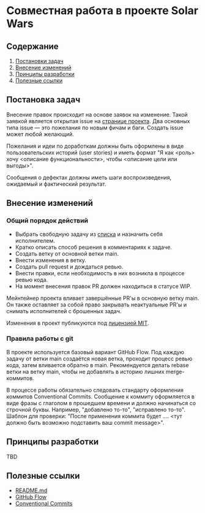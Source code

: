 # Совместная работа в проекте Solar Wars

## Содержание
1. [Постановки задач](#постановка-задач)
2. [Внесение изменений](#внесение-изменений)
3. [Принципы разработки](#принципы-разработки)  
4. [Полезные ссылки](#полезные-ссылки) 


## Постановка задач

Внесение правок происходит на основе заявок на изменение. Такой заявкой является открытая issue на [странице проекта](https://github.com/enkryptor/solar-wars/). Два основных типа issue — это пожелания по новым фичам и баги. Создать issue может любой желающий.

Пожелания и идеи по доработкам должны быть оформлены в виде пользовательских историй (user stories) и иметь формат "Я как <роль> хочу <описание функциональности>, чтобы <описание цели или выгоды>".

Сообщения о дефектах должны иметь шаги воспроизведения, ожидаемый и фактический результат.


## Внесение изменений

### Общий порядок действий

- Выбрать свободную задачу из [списка](https://github.com/enkryptor/solar-wars/issues) и назначить себя исполнителем.
- Кратко описать способ решения в комментариях к задаче.
- Создать ветку от основной ветки main.
- Внести изменения в ветку.
- Создать pull request и дождаться ревью.
- Внести правки, если необходимость в них возникла в процессе ревью кода.
- На момент внесения правок PR должен находиться в статусе WIP.

Мейнтейнер проекта вливает завершённые PR'ы в основную ветку main. Он также оставляет за собой право закрывать неактуальные PR'ы и снимать исполнителей с брошенных задач.

Изменения в проект публикуются под [лицензией MIT](LICENSE).


### Правила работы с git

В проекте используется базовый вариант GitHub Flow. Под каждую задачу от ветки main создаётся новая ветка, проходит процесс ревью кода, затем вливается обратно в main. Рекомендуется делать rebase ветки на ветку main, чтобы не добавлять в историю лишних merge-коммитов.

В процессе работы обязательно следовать стандарту оформления коммитов Conventional Commits. Сообщение к коммиту оформляется в виде фразы с глаголом в прошедшем времени и должно начинаться со строчной буквы. Например, "добавлено то-то", "исправлено то-то". Шаблон для проверки: "После применения коммита будет .... <тут должно быть возможно подставить ваш commit message>".


## Принципы разработки

TBD


## Полезные ссылки

- [README.md](README.md)
- [GitHub Flow](https://docs.github.com/en/get-started/using-github/github-flow)
- [Conventional Commits](https://www.conventionalcommits.org/en/v1.0.0/)
